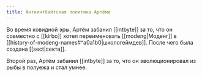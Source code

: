 ```yaml
---
title: Антиинтбайтская политика Артёма
---
```

Во время ковидной эры, Артём забанил [[intbyte]] за то, что он совместно с [[kirbo]] хотел переименовать [[modeng|Моденг]] в [[history-of-modeng-names#^a0a1b0|школогеймдев]].  После чего была создана [[sect|секта]].

Второй раз, Артём забанил [[intbyte]] за то, что он эволюционировал из рыбы в полуежа и стал умнее.